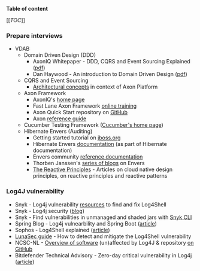 **Table of content**

[[_TOC_]]

### Prepare interviews

* VDAB
    * Domain Driven Design (DDD)
        * AxonIQ Whitepaper - DDD, CQRS and Event Sourcing Explained ([pdf](uploads/ede5822c9375bdca7c3ae408eba6c96c/whitepaper_DDD__CQRS_and_Event_Sourcing_Explained.pdf))
        * Dan Haywood - An introduction to Domain Driven Design ([pdf](https://www.mathcs.emory.edu/~cengiz/cs540-485-soft-eng-fa14/resources/domain-driven-design.pdf))
    * CQRS and Event Sourcing
      * [Architectural concepts](https://axoniq.io/resources/architectural-concepts) in context of Axon Platform
    * Axon Framework
      * AxonIQ's [home page](https://axoniq.io/)
      * Fast Lane Axon Framework [online training](https://lp.axoniq.io/fast-lane-axon-framework-online-training)
      * Axon Quick Start repository on [GitHub](https://github.com/AxonIQ/axon-quick-start)
      * Axon [reference guide](https://docs.axoniq.io/reference-guide/)
    * Cucumber Testing Framework ([Cucumber's home page](https://cucumber.io/))
    * Hibernate Envers (Auditing)
      * Getting started tutorial on [jboss.org](https://docs.jboss.org/hibernate/orm/current/quickstart/html_single/#tutorial_envers)
      * Hibernate Envers [documentation](https://docs.jboss.org/hibernate/orm/current/userguide/html_single/Hibernate_User_Guide.html#envers) (as part of Hibernate documentation)
      * Envers community [reference documentation](https://docs.jboss.org/envers/docs/)
      * Thorben Janssen's [series of blogs](https://thorben-janssen.com/category/hibernate/hibernate-envers/) on Envers
      * [The Reactive Principles](https://principles.reactive.foundation/) - Articles on cloud native design principles, on reactive principles and reactive patterns

### Log4J vulnerability

* Snyk - Log4j vulnerability [resources](https://snyk.io/log4j-vulnerability-resources/) to find and fix Log4Shell
* Snyk - Log4j security ([blog](https://snyk.io/blog/new-log4j-2-17-1-fixes-cve-2021-44832-remote-code-execution-but-its-not-as-bad-as-it-sounds/))
* Snyk - Find vulnerabilities in unmanaged and shaded jars with [Snyk CLI](https://snyk.io/blog/new-snyk-cli-command-finds-log4shell-in-unmanaged-undeclared-java-code/)
* Spring Blog - Log4j vulnearbility and Spring Boot ([article](https://spring.io/blog/2021/12/10/log4j2-vulnerability-and-spring-boot))
* Sophos - Log4Shell explained ([article](https://nakedsecurity.sophos.com/2021/12/13/log4shell-explained-how-it-works-why-you-need-to-know-and-how-to-fix-it/))
* [LunaSec guide](https://www.lunasec.io/docs/blog/log4j-zero-day-mitigation-guide/#option-4-remote-live-patch-for-servers) - How to detect and mitigate the Log4Shell vulnerability
* NCSC-NL - [Overview of software](https://github.com/NCSC-NL/log4shell/blob/main/software/README.md) (un)affected by Log4J & repository [on GitHub](https://github.com/NCSC-NL/log4shell/releases)
* Bitdefender Technical Advisory - Zero-day critical vulnerability in Log4j ([article](https://businessinsights.bitdefender.com/technical-advisory-zero-day-critical-vulnerability-in-log4j2-exploited-in-the-wild))